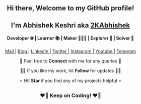 <div align="center">
  
  <h2> Hi there, Welcome to my GitHub profile! </h2>
  <h2> I'm Abhishek Keshri aka <a href="https://2kabhishek.github.io" target="_blank">2KAbhishek </a> </h2>
  <h4> Developer 🌐 | Learner 📚 | Maker 👨🏻‍💻 | Explorer 🔎 | Solver 🧠 </h4>
  
 
   <a href="mailto:iam2kabhishek@gmail.com" target="_blank">Mail </a> |
   <a href="https://2kabhishek.blogspot.com" target="_blank">Blog </a> | 
   <a href="https://linkedin.com/in/2kabhishek" target="_blank">LinkedIn </a> | 
   <a href="https://twitter.com" target="_blank">Twitter </a> | 
   <a href="https://instagram.com/iam2kabhishek" target="_blank">Instagram </a> | 
   <a href="https://www.youtube.com/channel/UCTedGjRpeTc8NTbchraGIuw" target="_blank">Youtube </a> | 
   <a href="https://t.me/iam2kabhishek" target="_blank">Telegram </a>
   
   <p> 🔗 Feel free to <b>Connect</b> with me for any queries 🔗 </p>
   <p> 🙏🏼 If you like my work, hit <b>Follow</b> for updates 🙏🏼 </p>
   <p> ⭐ Hit <b>Star</b> if you find any of my projects helpful ⭐ </p>
   
   <h3> ❤‍🔥 Keep on Coding! ❤‍🔥 </h3>
</div>


<!--
**2KAbhishek/2KAbhishek** is a ✨ _special_ ✨ repository because its `README.md` (this file) appears on your GitHub profile.


Here are some ideas to get you started:

- 🔭 I’m currently working on ...
- 🌱 I’m currently learning ...
- 👯 I’m looking to collaborate on ...
- 🤔 I’m looking for help with ...
- 💬 Ask me about ...
- 📫 How to reach me: ...
- 😄 Pronouns: ...
- ⚡ Fun fact: ...
-->
